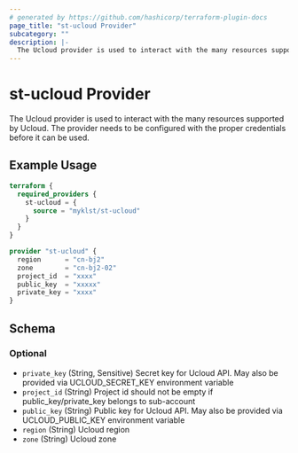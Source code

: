 ```yaml
---
# generated by https://github.com/hashicorp/terraform-plugin-docs
page_title: "st-ucloud Provider"
subcategory: ""
description: |-
  The Ucloud provider is used to interact with the many resources supported by Ucloud. The provider needs to be configured with the proper credentials before it can be used.
---
```


# st-ucloud Provider

The Ucloud provider is used to interact with the many resources supported by Ucloud. The provider needs to be configured with the proper credentials before it can be used.

## Example Usage

```terraform
terraform {
  required_providers {
    st-ucloud = {
      source = "myklst/st-ucloud"
    }
  }
}

provider "st-ucloud" {
  region      = "cn-bj2"
  zone        = "cn-bj2-02"
  project_id  = "xxxx"
  public_key  = "xxxxx"
  private_key = "xxxx"
}
```

<!-- schema generated by tfplugindocs -->
## Schema

### Optional

- `private_key` (String, Sensitive) Secret key for Ucloud API. May also be provided via UCLOUD_SECRET_KEY environment variable
- `project_id` (String) Project id should not be empty if public_key/private_key belongs to sub-account
- `public_key` (String) Public key for Ucloud API. May also be provided via UCLOUD_PUBLIC_KEY environment variable
- `region` (String) Ucloud region
- `zone` (String) Ucloud zone
